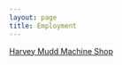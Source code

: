 ```yaml
---
layout: page
title: Employment
---
```


[Harvey Mudd Machine Shop](https://sites.google.com/site/tayloredwardpeterson/employment/associate-head-shop-proctor)
